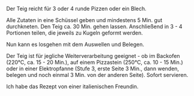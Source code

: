 Der Teig reicht für 3 oder 4 runde Pizzen oder ein Blech.

Alle Zutaten in eine Schüssel geben und mindestens 5 Min. gut durchkneten. Den Teig ca. 30 Min. gehen lassen. Anschließend in 3 - 4 Portionen teilen, die jeweils zu Kugeln geformt werden.

Nun kann es losgehen mit dem Auswellen und Belegen.

Der Teig ist für jegliche Weiterverarbeitung geeignet - ob im Backofen (220°C, ca. 15 - 20 Min.), auf einem Pizzastein (250°C, ca. 10 - 15 Min.) oder in einer Elektropfanne (Stufe 3, erste Seite 3 Min., dann wenden, belegen und noch einmal 3 Min. von der anderen Seite). Sofort servieren.

Ich habe das Rezept von einer italienischen Freundin.

